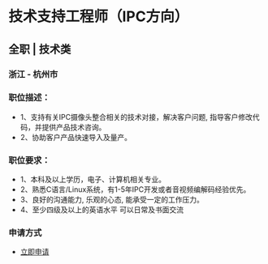 
# 技术支持工程师（IPC方向）
## 全职  |  技术类
### 浙江 - 杭州市

### 职位描述：
- 1、支持有关IPC摄像头整合相关的技术对接，解决客户问题, 指导客户修改代码，并提供产品技术咨询。
- 2、协助客户产品快速导入及量产。

### 职位要求：
- 1、本科及以上学历，电子、计算机相关专业。
- 2、熟悉C语言/Linux系统，有1-5年IPC开发或者音视频编解码经验优先。
- 3、良好的沟通能力, 乐观的心态, 能承受一定的工作压力。
- 4、至少四级及以上的英语水平 可以日常及书面交流
### 申请方式
- <a href="mailto:hr@tuya.com" title=yourName-技术支持工程师（IPC方向）>立即申请</a>